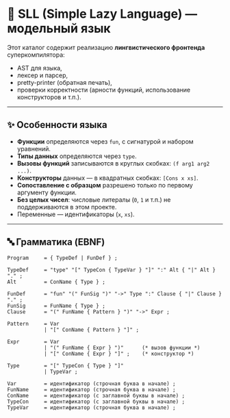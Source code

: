 # 📖 SLL (Simple Lazy Language) — модельный язык

Этот каталог содержит реализацию **лингвистического фронтенда** суперкомпилятора:
- AST для языка,
- лексер и парсер,
- pretty-printer (обратная печать),
- проверки корректности (арности функций, использование конструкторов и т.п.).

---

## ✨ Особенности языка
- **Функции** определяются через `fun`, с сигнатурой и набором уравнений.
- **Типы данных** определяются через `type`.
- **Вызовы функций** записываются в круглых скобках: `(f arg1 arg2 ...)`.
- **Конструкторы** данных — в квадратных скобках: `[Cons x xs]`.
- **Сопоставление с образцом** разрешено только по первому аргументу функции.
- **Без целых чисел**: числовые литералы (`0`, `1` и т.п.) не поддерживаются в этом проекте.
- Переменные — идентификаторы (`x`, `xs`).

---

## 🔤 Грамматика (EBNF)

```ebnf
Program     = { TypeDef | FunDef } ;

TypeDef     = "type" "[" TypeCon { TypeVar } "]" ":" Alt { "|" Alt } "." ;
Alt         = ConName { Type } ;

FunDef      = "fun" "(" FunSig ")" "->" Type ":" Clause { "|" Clause } "." ;
FunSig      = FunName { Type } ;
Clause      = "(" FunName { Pattern } ")" "->" Expr ;

Pattern     = Var
            | "[" ConName { Pattern } "]" ;

Expr        = Var
            | "(" FunName { Expr } ")"      (* вызов функции *)
            | "[" ConName { Expr } "]" ;    (* конструктор *)
            
Type        = "[" TypeCon { Type } "]"
            | TypeVar ;

Var         = идентификатор (строчная буква в начале) ;
FunName     = идентификатор (строчная буква в начале) ;
ConName     = идентификатор (с заглавной буквы в начале) ;
TypeCon     = идентификатор (с заглавной буквы в начале) ;
TypeVar     = идентификатор (строчная буква в начале) ;
